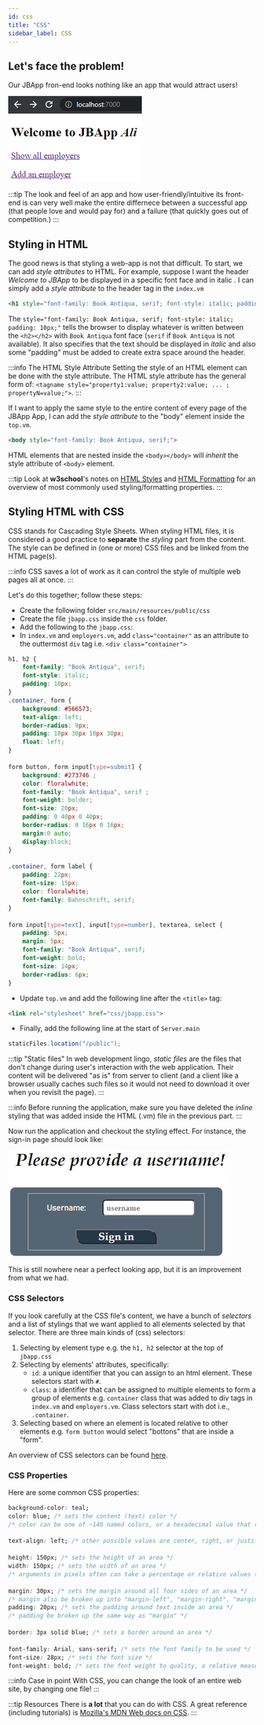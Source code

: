 ```yaml
---
id: css
title: "CSS"
sidebar_label: CSS
---
```


## Let's face the problem!

Our JBApp fron-end looks nothing like an app that would attract users!

![](../../../static/img/hw5-7.png)

:::tip
The look and feel of an app and how user-friendly/intuitive its front-end is can very well make the entire differnece between a successful app (that people love and would pay for) and a failure (that quickly goes out of competition.)
:::

## Styling in HTML

The good news is that styling a web-app is not that difficult. To start, we can add _style attributes_ to HTML. For example, suppose I want the header _Welcome to JBApp_ to be displayed in a specific font face and in italic . I can simply add a _style attribute_ to the header tag in the `index.vm`

```html
<h1 style="font-family: Book Antiqua, serif; font-style: italic; padding: 10px;">Welcome to JBApp $username</h1>
```

The `style="font-family: Book Antiqua, serif; font-style: italic; padding: 10px;"` tells the browser to display whatever is written between the `<h2></h2>` with `Book Antiqua` font face (`serif` if `Book Antiqua` is not available). It also specifies that the text should be displayed in _italic_ and also some "padding" must be added to create extra space around the header.


:::info The HTML Style Attribute
Setting the style of an HTML element can be done with the style attribute. The HTML style attribute has the general form of: `<tagname style="property1:value; property2:value; ... ; propertyN=value;">`.
:::

If I want to apply the same style to the entire content of every page of the JBApp App, I can add the _style attribute_ to the "body" element inside the `top.vm`.

```html
<body style="font-family: Book Antiqua, serif;">
```

HTML elements that are nested inside the `<body></body>` will _inherit_ the style attribute of `<body>` element. 

:::tip
Look at **w3school**'s notes on [HTML Styles](https://www.w3schools.com/html/html_styles.asp) and [HTML Formatting](https://www.w3schools.com/html/html_formatting.asp) for an overview of most commonly used styling/formatting properties.
:::

## Styling HTML with CSS

CSS stands for Cascading Style Sheets. When styling HTML files, it is considered a good practice to **separate** the _styling_ part from the content. The style can be defined in (one or more) CSS files and be linked from the HTML page(s).

:::info
CSS saves a lot of work as it can control the style of multiple web pages all at once.
:::

Let's do this together; follow these steps:

* Create the following folder `src/main/resources/public/css`
* Create the file `jbapp.css` inside the `css` folder.
* Add the following to the `jbapp.css`: 
* In `index.vm` and `employers.vm`, add `class="container"` as an attribute to the outtermost `div` tag i.e. `<div class="container">` 
   
```css
h1, h2 {
    font-family: "Book Antiqua", serif;
    font-style: italic;
    padding: 10px;
}
.container, form {
    background: #566573;
    text-align: left;
    border-radius: 9px;
    padding: 10px 30px 10px 30px;
    float: left;
}

form button, form input[type=submit] {
    background: #273746 ;
    color: floralwhite;
    font-family: "Book Antiqua", serif ;
    font-weight: bolder;
    font-size: 20px;
    padding: 0 40px 0 40px;
    border-radius: 0 16px 0 16px;
    margin:0 auto;
    display:block;
}

.container, form label {
    padding: 22px;
    font-size: 15px;
    color: floralwhite;
    font-family: Bahnschrift, serif;
}

form input[type=text], input[type=number], textarea, select {
    padding: 5px;
    margin: 5px;
    font-family: "Book Antiqua", serif;
    font-weight: bold;
    font-size: 14px;
    border-radius: 6px;
}
```

* Update `top.vm` and add the following line after the `<title>` tag: 

```html
<link rel="stylesheet" href="css/jbapp.css">
```

* Finally, add the following line at the start of `Server.main`

```java
staticFiles.location("/public");
```

:::tip "Static files"
In web development lingo, _static files_ are the files that don't change during user's interaction with the web application. Their content will be delivered "as is" from server to client (and a client like a browser usually caches such files so it would not need to download it over when you revisit the page).
:::

:::info 
Before running the application, make sure you have deleted the _inline_ styling that was added inside the HTML (.vm) file in the previous part.
:::

Now run the application and checkout the styling effect. For instance, the sign-in page should look like:



![](../../../static/img/jbapp-sign-in.png)

This is still nowhere near a perfect looking app, but it is an improvement from what we had.

### CSS Selectors

If you look carefully at the CSS file's content, we have a bunch of _selectors_ and a list of stylings that we want applied to all elements selected by that selector. There are three main kinds of (css) selectors: 
1. Selecting by element type e.g. the `h1, h2` selector at the top of `jbapp.css`
1. Selecting by elements' attributes, specifically:
    * `id`: a unique identifier that you can assign to an html element. These selectors start with `#`.
    * `class`: a identifier that can be assigned to multiple elements to form a group of elements e.g. `container` class that was added to div tags in `index.vm` and `employers.vm`. Class selectors start with dot i.e., `.container`.
1. Selecting based on where an element is located relative to other elements e.g. `form button` would select "bottons" that are inside a "form".
    
An overview of CSS selectors can be found [here](https://www.w3schools.com/cssref/css_selectors.asp).

### CSS Properties

Here are some common CSS properties:

```css
background-color: teal; 
color: blue; /* sets the content (text) color */
/* color can be one of ~140 named colors, or a hexadecimal value that represents an RGB value */ 

text-align: left; /* other possible values are center, right, or justify */

height: 150px; /* sets the height of an area */
width: 150px; /* sets the width of an area */
/* arguments in pixels often can take a percentage or relative values too */

margin: 30px; /* sets the margin around all four sides of an area */
/* margin also be broken up into "margin-left", "margin-right", "margin-top", and "margin-bottom" */
padding: 20px; /* sets the padding around text inside an area */
/* padding be broken up the same way as "margin" */

border: 3px solid blue; /* sets a border around an area */

font-family: Arial, sans-serif; /* sets the font family to be used */
font-size: 28px; /* sets the font size */
font-weight: bold; /* sets the font weight to quality, a relative measure ("lighter"), or a number ("200") */
```


:::info Case in point
With CSS, you can change the look of an entire web site, by changing one file!
:::

:::tip Resources
There is **a lot** that you can do with CSS. A great reference (including tutorials) is [Mozilla's MDN Web docs on CSS](https://developer.mozilla.org/en-US/docs/Web/CSS).
:::



